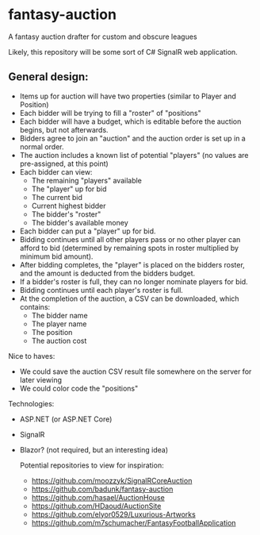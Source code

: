 # fantasy-auction
A fantasy auction drafter for custom and obscure leagues

Likely, this repository will be some sort of C# SignalR web application.

## General design:
+ Items up for auction will have two properties (similar to Player and Position)
+ Each bidder will be trying to fill a "roster" of "positions"
+ Each bidder will have a budget, which is editable before the auction begins, but not afterwards.
+ Bidders agree to join an "auction" and the auction order is set up in a normal order.
+ The auction includes a known list of potential "players" (no values are pre-assigned, at this point)
+ Each bidder can view:
  - The remaining "players" available
  - The "player" up for bid
  - The current bid
  - Current highest bidder
  - The bidder's "roster"
  - The bidder's available money
+ Each bidder can put a "player" up for bid.
+ Bidding continues until all other players pass or no other player can afford to bid (determined by remaining spots in roster multiplied by minimum bid amount).
+ After bidding completes, the "player" is placed on the bidders roster, and the amount is deducted from the bidders budget.
+ If a bidder's roster is full, they can no longer nominate players for bid.
+ Bidding continues until each player's roster is full.
+ At the completion of the auction, a CSV can be downloaded, which contains:
  - The bidder name
  - The player name
  - The position
  - The auction cost
  
Nice to haves:

+ We could save the auction CSV result file somewhere on the server for later viewing
+ We could color code the "positions"

Technologies:
+ ASP.NET (or ASP.NET Core)
+ SignalR
+ Blazor? (not required, but an interesting idea)
  
  Potential repositories to view for inspiration:
  + https://github.com/moozzyk/SignalRCoreAuction
  + https://github.com/badunk/fantasy-auction
  + https://github.com/hasael/AuctionHouse
  + https://github.com/HDaoud/AuctionSite
  + https://github.com/elyor0529/Luxurious-Artworks
  + https://github.com/m7schumacher/FantasyFootballApplication
